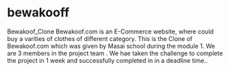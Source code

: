 # bewakooff
Bewakoof_Clone
Bewakoof.com is an E-Commerce website, where could buy a varities of clothes of different category. This is the Clone of Bewakoof.com which was given by Masai school during the module 1. We are 3 members in the project team . We hae taken the challenge to complete the project in 1 week  and successfully completed in in a deadline time..
